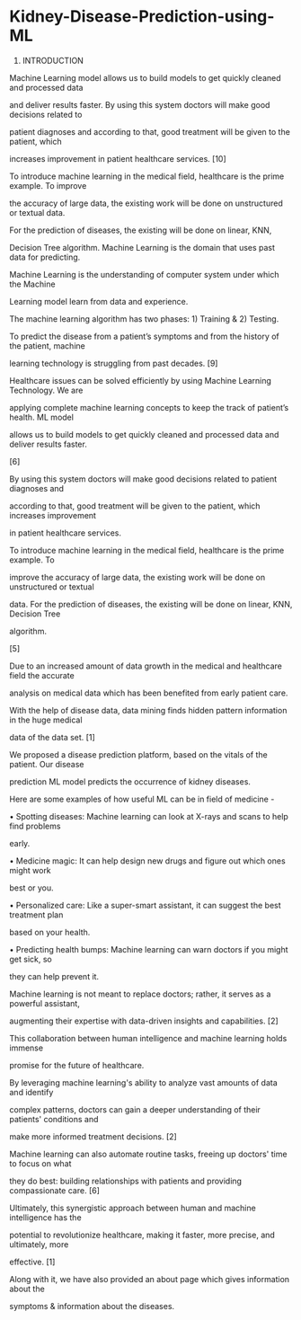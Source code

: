 # Kidney-Disease-Prediction-using-ML


1. INTRODUCTION

Machine Learning model allows us to build models to get quickly cleaned and processed data 

and deliver results faster. By using this system doctors will make good decisions related to 

patient diagnoses and according to that, good treatment will be given to the patient, which 

increases improvement in patient healthcare services. [10]

To introduce machine learning in the medical field, healthcare is the prime example. To improve 

the accuracy of large data, the existing work will be done on unstructured or textual data. 

For the prediction of diseases, the existing will be done on linear, KNN, 

Decision Tree algorithm. Machine Learning is the domain that uses past data for predicting. 

Machine Learning is the understanding of computer system under which the Machine 

Learning model learn from data and experience. 

The machine learning algorithm has two phases: 1) Training & 2) Testing. 

To predict the disease from a patient’s symptoms and from the history of the patient, machine 

learning technology is struggling from past decades. [9]

Healthcare issues can be solved efficiently by using Machine Learning Technology. We are 

applying complete machine learning concepts to keep the track of patient’s health. ML model 

allows us to build models to get quickly cleaned and processed data and deliver results faster.

[6]

By using this system doctors will make good decisions related to patient diagnoses and 

according to that, good treatment will be given to the patient, which increases improvement 

in patient healthcare services. 

To introduce machine learning in the medical field, healthcare is the prime example. To 

improve the accuracy of large data, the existing work will be done on unstructured or textual 

data. For the prediction of diseases, the existing will be done on linear, KNN, Decision Tree 

algorithm.

[5]

Due to an increased amount of data growth in the medical and healthcare field the accurate 

analysis on medical data which has been benefited from early patient care.

With the help of disease data, data mining finds hidden pattern information in the huge medical 

data of the data set. [1]

We proposed a disease prediction platform, based on the vitals of the patient. Our disease 

prediction ML model predicts the occurrence of kidney diseases. 

Here are some examples of how useful ML can be in field of medicine -

• Spotting diseases: Machine learning can look at X-rays and scans to help find problems

early.

• Medicine magic: It can help design new drugs and figure out which ones might work

best or you.

• Personalized care: Like a super-smart assistant, it can suggest the best treatment plan

based on your health.

• Predicting health bumps: Machine learning can warn doctors if you might get sick, so

they can help prevent it.

Machine learning is not meant to replace doctors; rather, it serves as a powerful assistant, 

augmenting their expertise with data-driven insights and capabilities. [2]

This collaboration between human intelligence and machine learning holds immense 

promise for the future of healthcare. 

By leveraging machine learning's ability to analyze vast amounts of data and identify 

complex patterns, doctors can gain a deeper understanding of their patients' conditions and 

make more informed treatment decisions. [2]

Machine learning can also automate routine tasks, freeing up doctors' time to focus on what 

they do best: building relationships with patients and providing compassionate care. [6]

Ultimately, this synergistic approach between human and machine intelligence has the 

potential to revolutionize healthcare, making it faster, more precise, and ultimately, more 

effective. [1]

Along with it, we have also provided an about page which gives information about the 

symptoms & information about the diseases.
